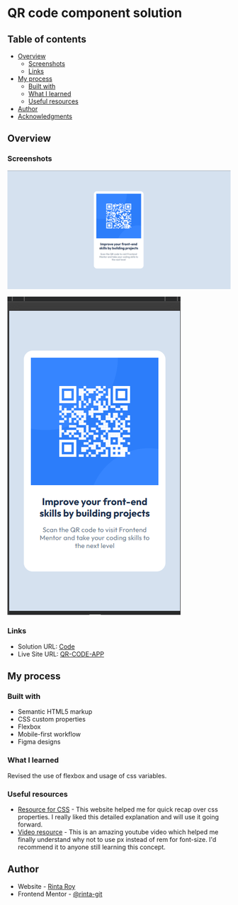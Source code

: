 # QR code component solution

## Table of contents

- [Overview](#overview)
  - [Screenshots](#screenshots)
  - [Links](#links)
- [My process](#my-process)
  - [Built with](#built-with)
  - [What I learned](#what-i-learned)
  - [Useful resources](#useful-resources)
- [Author](#author)
- [Acknowledgments](#acknowledgments)

## Overview

### Screenshots

![DesktopView](./desktopView.png)

![MobileView](./mobileView.png)

### Links

- Solution URL: [Code](https://github.com/rinta-git/QR-CODE-STATIC-APP/blob/main/index.html)
- Live Site URL: [QR-CODE-APP](https://rinta-git.github.io/QR-CODE-STATIC-APP/)

## My process

### Built with

- Semantic HTML5 markup
- CSS custom properties
- Flexbox
- Mobile-first workflow
- Figma designs

### What I learned

Revised the use of flexbox and usage of css variables.

### Useful resources

- [Resource for CSS](https://web.dev/learn/css/) - This website helped me for quick recap over css properties. I really liked this detailed explanation and will use it going forward.
- [Video resource](https://www.youtube.com/watch?v=xCSw6bPXZks&ab_channel=CoderCoder) - This is an amazing youtube video which helped me finally understand why not to use px instead of rem for font-size. I'd recommend it to anyone still learning this concept.

## Author

- Website - [Rinta Roy](https://www.linkedin.com/in/rinta-roy)
- Frontend Mentor - [@rinta-git](https://www.frontendmentor.io/profile/rinta-git)
